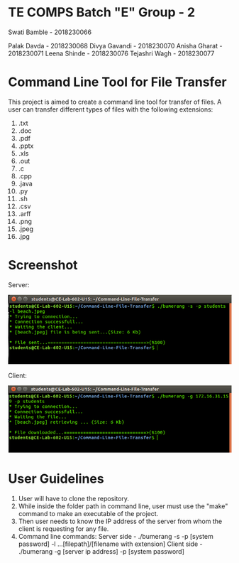 TE COMPS Batch "E" Group - 2
====================================

Swati Bamble - 2018230066

Palak Davda - 2018230068
Divya Gavandi - 2018230070
Anisha Gharat - 2018230071
Leena Shinde - 2018230076
Tejashri Wagh - 2018230077

Command Line Tool for File Transfer
=====================================


This project is aimed to create a command line tool for transfer of files. A user can transfer different types of files with the following extensions:
1. .txt
2. .doc
3. .pdf
4. .pptx
5. .xls
6. .out
7. .c
8. .cpp
9. .java
10. .py
11. .sh
12. .csv
13. .arff
14. .png
15. .jpeg
16. .jpg

Screenshot
==========
Server:

![Screenshot](server.png)

Client:

![Screenshot](client.png)

User Guidelines
================
1. User will have to clone the repository.
2. While inside the folder path in command line, user must use the "make" command to make an executable of the project.
3. Then user needs to know the IP address of the server from whom the client is requesting for any file.
4. Command line commands:
   Server side -
   ./bumerang -s -p [system password] -l ...[filepath]/[filename with extension]
   Client side -
   ./bumerang -g [server ip address] -p [system password] 
